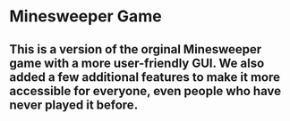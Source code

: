 # Minesweeper Game
## This is a version of the orginal Minesweeper game with a more user-friendly GUI. We also added a few additional features to make it more accessible for everyone, even people who have never played it before. 
